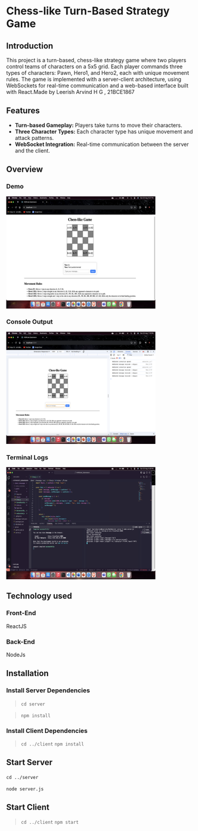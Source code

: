 
# Chess-like Turn-Based Strategy Game



## Introduction
This project is a turn-based, chess-like strategy game where two players control teams of characters on a 5x5 grid. Each player commands three types of characters: Pawn, Hero1, and Hero2, each with unique movement rules. The game is implemented with a server-client architecture, using WebSockets for real-time communication and a web-based interface built with React.Made by Leerish Arvind H G , 21BCE1867

## Features
- **Turn-based Gameplay:** Players take turns to move their characters.
- **Three Character Types:** Each character type has unique movement and attack patterns.
- **WebSocket Integration:** Real-time communication between the server and the client.

## Overview 
### Demo
<img src="Screenshots/Demo.png" alt="Local Image" width="400" height="300">

### Console Output
<img src="Screenshots/Image1-Console.png" alt="Local Image" width="400" height="300">

### Terminal Logs
<img src="Screenshots/Image2-Terminal.png" alt="Local Image" width="400" height="300">

## Technology used 

### Front-End 
ReactJS 

### Back-End
NodeJs










## Installation
### Install Server Dependencies 
> `cd server`

> `npm install`

### Install Client Dependencies
>`cd ../client`
`npm install`

## Start Server

`cd ../server`

`node server.js`

## Start Client 
>`cd ../client`
`npm start`


